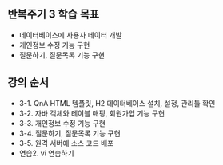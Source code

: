 ## 반복주기 3 학습 목표
* 데이터베이스에  사용자 데이터 개발
* 개인정보 수정 기능 구현
* 질문하기, 질문목록 기능 구현

## 강의 순서
* 3-1. QnA HTML 템플릿, H2 데이터베이스 설치, 설정, 관리툴 확인
* 3-2. 자바 객체와 테이블 매핑, 회원가입 기능 구현
* 3-3. 개인정보 수정 기능 구현
* 3-4. 질문하기, 질문목록 기능 구현
* 3-5. 원격 서버에 소스 코드 배포
* 연습2. vi 연습하기
